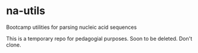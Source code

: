 # na-utils
Bootcamp utilities for parsing nucleic acid sequences

This is a temporary repo for pedagogial purposes. Soon to be deleted. Don't clone.
